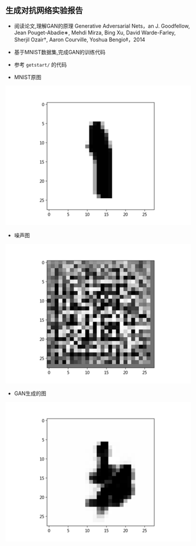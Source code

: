 ## 生成对抗网络实验报告
- 阅读论文,理解GAN的原理 Generative Adversarial Nets，an J. Goodfellow, Jean Pouget-Abadie∗, Mehdi Mirza, Bing Xu, David Warde-Farley, Sherjil Ozair†, Aaron Courville, Yoshua Bengio‡，2014
- 基于MNIST数据集,完成GAN的训练代码
- 参考 `getstart/` 的代码

- MNIST原图

![MNIST原图](mnist_origin.png)

- 噪声图

![噪声图](random.png)

- GAN生成的图

![GAN生成的图](gan_output.png)